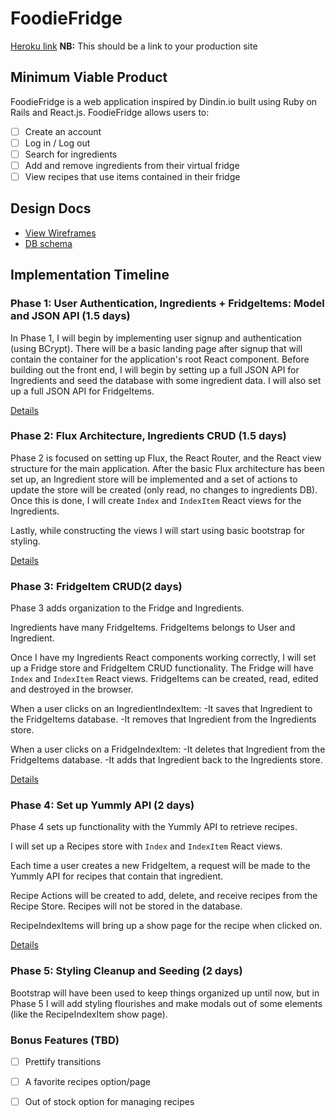 # FoodieFridge

[Heroku link][heroku] **NB:** This should be a link to your production site

[heroku]: http://www.herokuapp.com

## Minimum Viable Product

FoodieFridge is a web application inspired by Dindin.io built using Ruby on Rails
and React.js. FoodieFridge allows users to:


<!-- This is a Markdown checklist. Use it to keep track of your progress! -->

- [ ] Create an account
- [ ] Log in / Log out
- [ ] Search for ingredients
- [ ] Add and remove ingredients from their virtual fridge
- [ ] View recipes that use items contained in their fridge

## Design Docs
* [View Wireframes][view]
* [DB schema][schema]

[view]: ./docs/views.md
[schema]: ./docs/schema.md

## Implementation Timeline

### Phase 1: User Authentication, Ingredients + FridgeItems: Model and JSON API (1.5 days)

In Phase 1, I will begin by implementing user signup and authentication (using
BCrypt). There will be a basic landing page after signup that will contain the
container for the application's root React component. Before building out the
front end, I will begin by setting up a full JSON API for Ingredients and seed
the database with some ingredient data. I will also set up a full JSON API for FridgeItems.

[Details][phase-one]

### Phase 2: Flux Architecture, Ingredients CRUD (1.5 days)

Phase 2 is focused on setting up Flux, the React Router, and the React view
structure for the main application. After the basic Flux architecture has been
set up, an Ingredient store will be implemented and a set of actions to update the store
will be created (only read, no changes to ingredients DB). Once this is done, I will create
`Index` and `IndexItem` React views for the Ingredients.

Lastly, while constructing the views I will start using basic bootstrap for styling.

[Details][phase-two]

### Phase 3:  FridgeItem CRUD(2 days)

Phase 3 adds organization to the Fridge and Ingredients.

Ingredients have many FridgeItems.
FridgeItems belongs to User and Ingredient.

Once I have my Ingredients React components working correctly, I will set up a Fridge store and FridgeItem CRUD functionality. The Fridge will have `Index` and `IndexItem` React views. FridgeItems can be created, read, edited and destroyed in the browser.

When a user clicks on an IngredientIndexItem:
-It saves that Ingredient to the FridgeItems database.
-It removes that Ingredient from the Ingredients store.

When a user clicks on a FridgeIndexItem:
-It deletes that Ingredient from the FridgeItems database.
-It adds that Ingredient back to the Ingredients store.

[Details][phase-three]

### Phase 4: Set up Yummly API (2 days)

Phase 4 sets up functionality with the Yummly API to retrieve recipes.

I will set up a Recipes store with `Index` and `IndexItem` React views.

Each time a user creates a new FridgeItem, a request will be made to the
Yummly API for recipes that contain that ingredient.

Recipe Actions will be created to add, delete, and receive recipes from the
Recipe Store. Recipes will not be stored in the database.

RecipeIndexItems will bring up a show page for the recipe when clicked on.

[Details][phase-four]

### Phase 5: Styling Cleanup and Seeding (2 days)

Bootstrap will have been used to keep things organized up until now, but in
Phase 5 I will add styling flourishes and make modals out of some elements (like
the RecipeIndexItem show page).


### Bonus Features (TBD)
- [ ] Prettify transitions
- [ ] A favorite recipes option/page
- [ ] Out of stock option for managing recipes



[phase-one]: ./docs/phases/phase1.md
[phase-two]: ./docs/phases/phase2.md
[phase-three]: ./docs/phases/phase3.md
[phase-four]: ./docs/phases/phase4.md
